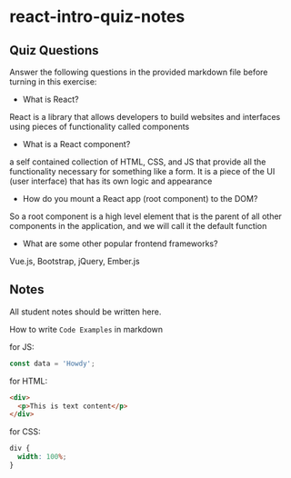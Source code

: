 # react-intro-quiz-notes

## Quiz Questions

Answer the following questions in the provided markdown file before turning in this exercise:

- What is React?

React is a library that allows developers to build websites and interfaces using pieces of functionality called components

- What is a React component?

a self contained collection of HTML, CSS, and JS that provide all the functionality necessary for something like a form. It is a piece of the UI (user interface) that has its own logic and appearance

- How do you mount a React app (root component) to the DOM?

So a root component is a high level element that is the parent of all other components in the application, and we will call it the default function

- What are some other popular frontend frameworks?

Vue.js, Bootstrap, jQuery, Ember.js

## Notes

All student notes should be written here.

How to write `Code Examples` in markdown

for JS:

```javascript
const data = 'Howdy';
```

for HTML:

```html
<div>
  <p>This is text content</p>
</div>
```

for CSS:

```css
div {
  width: 100%;
}
```
